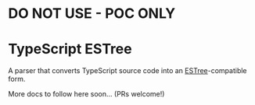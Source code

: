<h1>DO NOT USE - POC ONLY</h1>

# TypeScript ESTree

A parser that converts TypeScript source code into an [ESTree](https://github.com/estree/estree)-compatible form.

More docs to follow here soon... (PRs welcome!)
